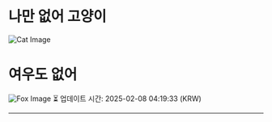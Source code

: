 
# 나만 없어 고양이

![Cat Image](https://cdn2.thecatapi.com/images/eJUcA5Wt-.jpg)

# 여우도 없어
![Fox Image](https://randomfox.ca/images/77.jpg)
⏳ 업데이트 시간: 2025-02-08 04:19:33 (KRW)

---
